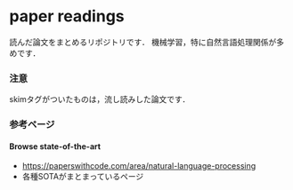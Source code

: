 # paper readings
読んだ論文をまとめるリポジトリです．
機械学習，特に自然言語処理関係が多めです．

### 注意
skimタグがついたものは，流し読みした論文です．

### 参考ページ
#### Browse state-of-the-art
- https://paperswithcode.com/area/natural-language-processing
- 各種SOTAがまとまっているページ

